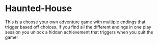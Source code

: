 # Haunted-House
This is a choose your own adventure game with multiple endings that trigger based off choices. If you find all the different endings in one play session you unlock a hidden achievement that triggers when you quit the game!
